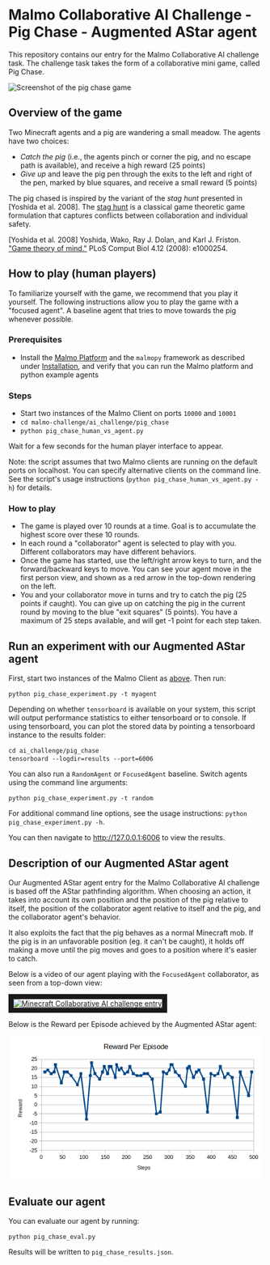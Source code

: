 # Malmo Collaborative AI Challenge - Pig Chase - Augmented AStar agent

This repository contains our entry for the Malmo Collaborative AI challenge task. The challenge task takes the form of a collaborative mini game, called Pig Chase.

![Screenshot of the pig chase game](pig-chase-overview.png?raw=true "Screenshot of the Pig Chase game")

## Overview of the game

Two Minecraft agents and a pig are wandering a small meadow. The agents have two choices:

- _Catch the pig_ (i.e., the agents pinch or corner the pig, and no escape path is available), and receive a high reward (25 points)
- _Give up_ and leave the pig pen through the exits to the left and right of the pen, marked by blue squares, and receive a small reward (5 points)

The pig chased is inspired by the variant of the _stag hunt_ presented in [Yoshida et al. 2008]. The [stag hunt](https://en.wikipedia.org/wiki/Stag_hunt) is a classical game theoretic game formulation that captures conflicts between collaboration and individual safety.

[Yoshida et al. 2008] Yoshida, Wako, Ray J. Dolan, and Karl J. Friston. ["Game theory of mind."](http://journals.plos.org/ploscompbiol/article?id=10.1371/journal.pcbi.1000254) PLoS Comput Biol 4.12 (2008): e1000254.


## How to play (human players)

To familiarize yourself with the game, we recommend that you play it yourself. The following instructions allow you to play the game with a "focused agent". A baseline agent that tries to move towards the pig whenever possible.

### Prerequisites

* Install the [Malmo Platform](https://github.com/Microsoft/malmo) and the `malmopy` framework as described under [Installation](../../README.md#installation), and verify that you can run the Malmo platform and python example agents

### Steps

* Start two instances of the Malmo Client on ports `10000` and `10001`
* `cd malmo-challenge/ai_challenge/pig_chase`
* `python pig_chase_human_vs_agent.py`

Wait for a few seconds for the human player interface to appear.

Note: the script assumes that two Malmo clients are running on the default ports on localhost. You can specify alternative clients on the command line. See the script's usage instructions (`python pig_chase_human_vs_agent.py -h`) for details.

### How to play

* The game is played over 10 rounds at a time. Goal is to accumulate the highest score over these 10 rounds.
* In each round a "collaborator" agent is selected to play with you. Different collaborators may have different behaviors.
* Once the game has started, use the left/right arrow keys to turn, and the forward/backward keys to move. You can see your agent move in the first person view, and shown as a red arrow in the top-down rendering on the left.
* You and your collaborator move in turns and try to catch the pig (25 points if caught). You can give up on catching the pig in the current round by moving to the blue "exit squares" (5 points). You have a maximum of 25 steps available, and will get -1 point for each step taken.

## Run an experiment with our Augmented AStar agent

First, start two instances of the Malmo Client as [above](#steps). Then run:

```
python pig_chase_experiment.py -t myagent
```

Depending on whether `tensorboard` is available on your system, this script will output performance statistics to either tensorboard or to console. If using tensorboard, you can plot the stored data by pointing a tensorboard instance to the results folder:

```
cd ai_challenge/pig_chase
tensorboard --logdir=results --port=6006
```

You can also run a `RandomAgent` or `FocusedAgent` baseline. Switch agents using the command line arguments:

```
python pig_chase_experiment.py -t random
```
For additional command line options, see the usage instructions: `python pig_chase_experiment.py -h`.

You can then navigate to http://127.0.0.1:6006 to view the results.

## Description of our Augmented AStar agent

Our Augmented AStar agent entry for the Malmo Collaborative AI challenge is based off the AStar pathfinding algorithm. When choosing an action, it takes into account its own position and the position of the pig relative to itself, the position of the collaborator agent relative to itself and the pig, and the collaborator agent's behavior.

It also exploits the fact that the pig behaves as a normal Minecraft mob. If the pig is in an unfavorable position (eg. it can't be caught), it holds off making a move until the pig moves and goes to a position where it's easier to catch.

Below is a video of our agent playing with the `FocusedAgent` collaborator, as seen from a top-down view:

<a href="http://www.youtube.com/watch?feature=player_embedded&v=lZ4elqLYdV0
" target="_blank"><img src="http://img.youtube.com/vi/lZ4elqLYdV0/0.jpg" 
alt="Minecraft Collaborative AI challenge entry" width="480" height="360" border="10" /></a>

Below is the Reward per Episode achieved by the Augmented AStar agent:

![Performance of the Augmented AStar agent](perf.png?raw=true "Performance of the Augmented AStar agent")

## Evaluate our agent

You can evaluate our agent by running:

```
python pig_chase_eval.py
```
Results will be written to `pig_chase_results.json`.
